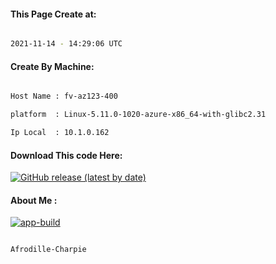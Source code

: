 
   
#### This Page Create at:

```bash

2021-11-14 - 14:29:06 UTC

```

#### Create By Machine:

```bash

Host Name : fv-az123-400

platform  : Linux-5.11.0-1020-azure-x86_64-with-glibc2.31

Ip Local  : 10.1.0.162

```
#### Download This code Here:

[![GitHub release (latest by date)](https://img.shields.io/github/v/release/Afrodille-Charpie/App-Build-1?style=for-the-badge&label=Download)](https://github.com/Afrodille-Charpie/App-Build-1/releases) 

</p> 

#### About Me :

[![app-build](https://github.com/Afrodille-Charpie/App-Build-1/actions/workflows/app-build.yml/badge.svg)](https://github.com/Afrodille-Charpie/App-Build-1/actions/workflows/app-build.yml)

```bash

Afrodille-Charpie

```

